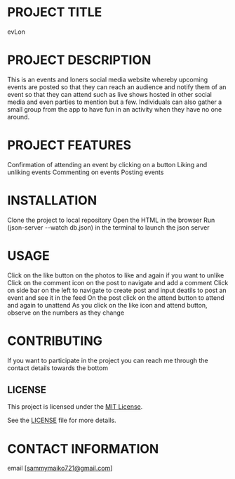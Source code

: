 # PROJECT TITLE
evLon 
# PROJECT DESCRIPTION
This is an events and loners social media website whereby upcoming events are posted so that they can reach an audience and notify them of an event so that they can attend such as live shows hosted in other social media and even parties to mention but a few. Individuals can also gather a small group from the app to have fun in an activity when they have no one around.

# PROJECT FEATURES
Confirmation of attending an event by clicking on a button
Liking and unliking events
Commenting on events
Posting events

# INSTALLATION
Clone the project to local repository
Open the HTML in the browser 
Run (json-server --watch db.json) in the terminal to launch the json server

# USAGE
Click on the like button on the photos to like and again if you want to unlike
Click on the comment icon on the post to navigate and add a comment
Click on side bar on the left to navigate to create post and input deatils to post an event and see it in the feed
On the post click on the attend button to attend and again to unattend
As you click on the like icon and attend button, observe on the numbers as they change

# CONTRIBUTING
If you want to participate in the project you can reach me through the contact details towards the bottom

## LICENSE

This project is licensed under the [MIT License](https://opensource.org/licenses/MIT).

See the [LICENSE](./LICENSE) file for more details.

# CONTACT INFORMATION
email [sammymaiko721@gmail.com]
